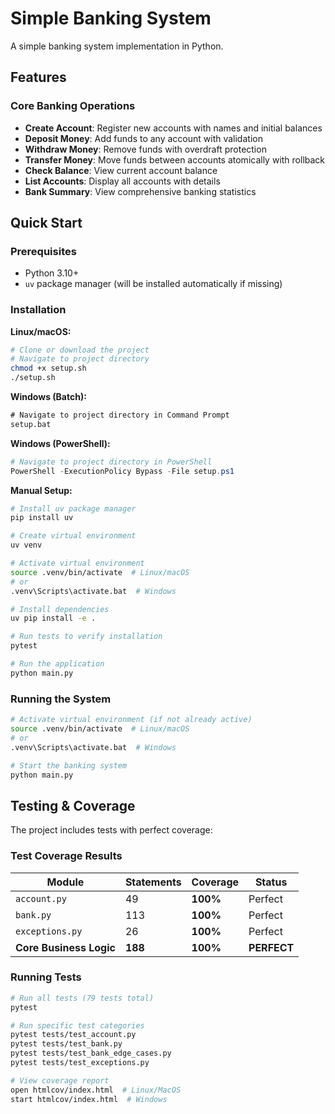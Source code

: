 # Simple Banking System

A simple banking system implementation in Python.


## Features

### Core Banking Operations
- **Create Account**: Register new accounts with names and initial balances
- **Deposit Money**: Add funds to any account with validation
- **Withdraw Money**: Remove funds with overdraft protection
- **Transfer Money**: Move funds between accounts atomically with rollback
- **Check Balance**: View current account balance
- **List Accounts**: Display all accounts with details
- **Bank Summary**: View comprehensive banking statistics

## Quick Start

### Prerequisites
- Python 3.10+
- `uv` package manager (will be installed automatically if missing)

### Installation

**Linux/macOS:**
```bash
# Clone or download the project
# Navigate to project directory
chmod +x setup.sh
./setup.sh
```

**Windows (Batch):**
```cmd
# Navigate to project directory in Command Prompt
setup.bat
```

**Windows (PowerShell):**
```powershell
# Navigate to project directory in PowerShell
PowerShell -ExecutionPolicy Bypass -File setup.ps1
```

**Manual Setup:**
```bash
# Install uv package manager
pip install uv

# Create virtual environment
uv venv

# Activate virtual environment
source .venv/bin/activate  # Linux/macOS
# or
.venv\Scripts\activate.bat  # Windows

# Install dependencies
uv pip install -e .

# Run tests to verify installation
pytest

# Run the application
python main.py
```

### Running the System

```bash
# Activate virtual environment (if not already active)
source .venv/bin/activate  # Linux/macOS
# or
.venv\Scripts\activate.bat  # Windows

# Start the banking system
python main.py
```

## Testing & Coverage

The project includes tests with perfect coverage:

### Test Coverage Results
| Module | Statements | Coverage | Status |
|--------|------------|----------|---------|
| `account.py` | 49 | **100%** |  Perfect |
| `bank.py` | 113 | **100%** |  Perfect |
| `exceptions.py` | 26 | **100%** |  Perfect |
| **Core Business Logic** | **188** | **100%** |  **PERFECT** |

### Running Tests

```bash
# Run all tests (79 tests total)
pytest

# Run specific test categories
pytest tests/test_account.py
pytest tests/test_bank.py
pytest tests/test_bank_edge_cases.py
pytest tests/test_exceptions.py

# View coverage report
open htmlcov/index.html  # Linux/MacOS
start htmlcov/index.html  # Windows
```
